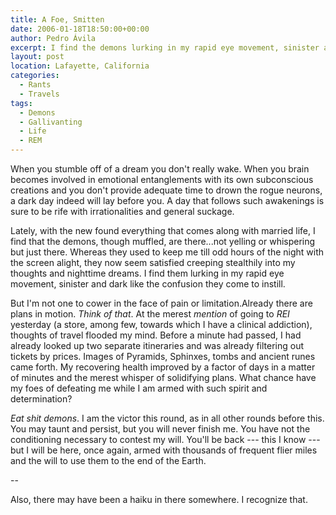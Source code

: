 ```yaml
---
title: A Foe, Smitten
date: 2006-01-18T18:50:00+00:00
author: Pedro Ávila
excerpt: I find the demons lurking in my rapid eye movement, sinister and dark like the confusion they come to instill.
layout: post
location: Lafayette, California
categories:
  - Rants
  - Travels
tags:
  - Demons
  - Gallivanting
  - Life
  - REM
---
```

When you stumble off of a dream you don't really wake. When you brain becomes involved in emotional entanglements with its own subconscious creations and you don't provide adequate time to drown the rogue neurons, a dark day indeed will lay before you. A day that follows such awakenings is sure to be rife with irrationalities and general suckage.

Lately, with the new found everything that comes along with married life, I find that the demons, though muffled, are there...not yelling or whispering but just there. Whereas they used to keep me till odd hours of the night with the screen alight, they now seem satisfied creeping stealthily into my thoughts and nighttime dreams. I find them lurking in my rapid eye movement, sinister and dark like the confusion they come to instill.

But I'm not one to cower in the face of pain or limitation.Already there are plans in motion. _Think of that_. At the merest _mention_ of going to _REI_ yesterday (a store, among few, towards which I have a clinical addiction), thoughts of travel flooded my mind. Before a minute had passed, I had already looked up two separate itineraries and was already filtering out tickets by prices. Images of Pyramids, Sphinxes, tombs and ancient runes came forth. My recovering health improved by a factor of days in a matter of minutes and the merest whisper of solidifying plans. What chance have my foes of defeating me while I am armed with such spirit and determination?

_Eat shit demons_. I am the victor this round, as in all other rounds before this. You may taunt and persist, but you will never finish me. You have not the conditioning necessary to contest my will. You'll be back --- this I know --- but I will be here, once again, armed with thousands of frequent flier miles and the will to use them to the end of the Earth.

--

Also, there may have been a haiku in there somewhere. I recognize that.